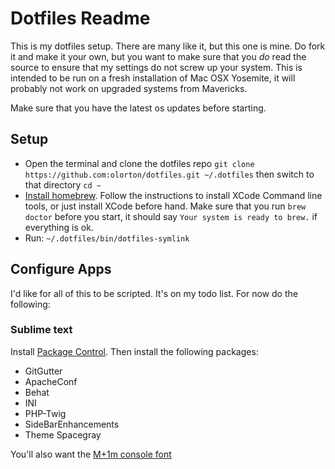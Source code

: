 # Dotfiles Readme

This is my dotfiles setup. There are many like it, but this one is mine. Do fork it and make it your own, but you want to make sure that you *do* read the source to ensure that my settings do not screw up your system. This is intended to be run on a fresh installation of Mac OSX Yosemite, it will probably not work on upgraded systems from Mavericks.

Make sure that you have the latest os updates before starting.

## Setup

- Open the terminal and clone the dotfiles repo `git clone https://github.com:olorton/dotfiles.git ~/.dotfiles` then switch to that directory `cd ~`
- [Install homebrew](http://brew.sh). Follow the instructions to install XCode Command line tools, or just install XCode before hand. Make sure that you run `brew doctor` before you start, it should say `Your system is ready to brew.` if everything is ok.
- Run: `~/.dotfiles/bin/dotfiles-symlink`

## Configure Apps

I'd like for all of this to be scripted. It's on my todo list. For now do the following:

### Sublime text

Install [Package Control](https://packagecontrol.io/installation). Then install the following packages:

- GitGutter
- ApacheConf
- Behat
- INI
- PHP-Twig
- SideBarEnhancements
- Theme Spacegray

You'll also want the [M+1m console font](http://sourceforge.jp/projects/mplus-fonts/downloads/62344/mplus-TESTFLIGHT-059.tar.xz/)
